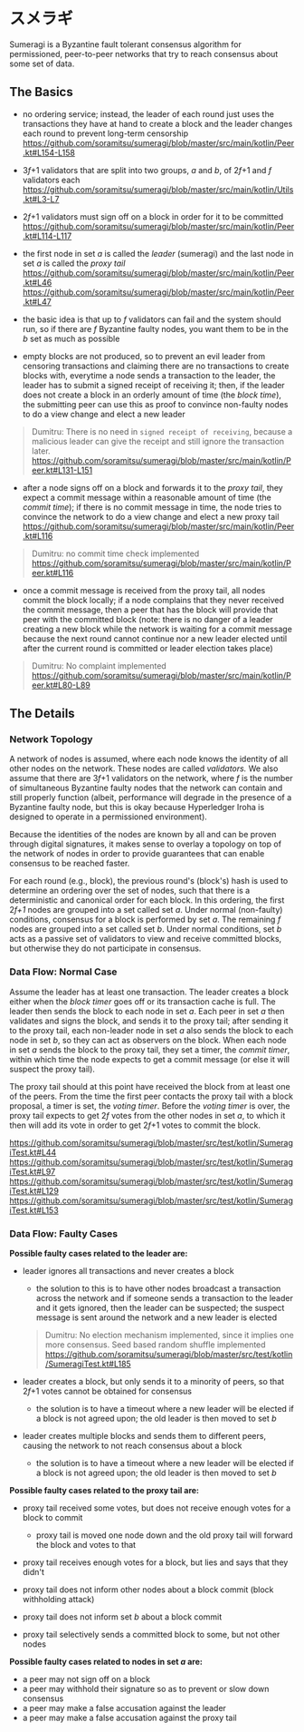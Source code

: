# スメラギ

Sumeragi is a Byzantine fault tolerant consensus algorithm for permissioned, peer-to-peer networks that try to reach consensus about some set of data.

## The Basics

- no ordering service; instead, the leader of each round just uses the transactions they have at hand to create a block and the leader changes each round to prevent long-term censorship
https://github.com/soramitsu/sumeragi/blob/master/src/main/kotlin/Peer.kt#L154-L158

- 3*f*+1 validators that are split into two groups, *a* and *b*, of 2*f*+1 and *f* validators each
https://github.com/soramitsu/sumeragi/blob/master/src/main/kotlin/Utils.kt#L3-L7

- 2*f*+1 validators must sign off on a block in order for it to be committed
https://github.com/soramitsu/sumeragi/blob/master/src/main/kotlin/Peer.kt#L114-L117

- the first node in set *a* is called the *leader* (sumeragi) and the last node in set *a* is called the *proxy tail*
https://github.com/soramitsu/sumeragi/blob/master/src/main/kotlin/Peer.kt#L46
https://github.com/soramitsu/sumeragi/blob/master/src/main/kotlin/Peer.kt#L47

- the basic idea is that up to *f* validators can fail and the system should run, so if there are *f* Byzantine faulty nodes, you want them to be in the *b* set as much as possible

- empty blocks are not produced, so to prevent an evil leader from censoring transactions and claiming there are no transactions to create blocks with, everytime a node sends a transaction to the leader, the leader has to submit a signed receipt of receiving it; then, if the leader does not create a block in an orderly amount of time (the *block time*), the submitting peer can use this as proof to convince non-faulty nodes to do a view change and elect a new leader
> Dumitru: There is no need in `signed receipt of receiving`, because a malicious leader can give the receipt and still ignore the transaction later.
https://github.com/soramitsu/sumeragi/blob/master/src/main/kotlin/Peer.kt#L131-L151

- after a node signs off on a block and forwards it to the *proxy tail*, they expect a commit message within a reasonable amount of time (the *commit time*); if there is no commit message in time, the node tries to convince the network to do a view change and elect a new proxy tail
https://github.com/soramitsu/sumeragi/blob/master/src/main/kotlin/Peer.kt#L116
> Dumitru: no commit time check implemented
https://github.com/soramitsu/sumeragi/blob/master/src/main/kotlin/Peer.kt#L116

- once a commit message is received from the proxy tail, all nodes commit the block locally; if a node complains that they never received the commit message, then a peer that has the block will provide that peer with the committed block (note: there is no danger of a leader creating a new block while the network is waiting for a commit message because the next round cannot continue nor a new leader elected until after the current round is committed or leader election takes place)
> Dumitru: No complaint implemented
https://github.com/soramitsu/sumeragi/blob/master/src/main/kotlin/Peer.kt#L80-L89

## The Details

### Network Topology

A network of nodes is assumed, where each node knows the identity of all other nodes on the network. These nodes are called *validators.* We also assume that there are 3*f*+1 validators on the network, where *f* is the number of simultaneous Byzantine faulty nodes that the network can contain and still properly function (albeit, performance will degrade in the presence of a Byzantine faulty node, but this is okay because Hyperledger Iroha is designed to operate in a permissioned environment).

Because the identities of the nodes are known by all and can be proven through digital signatures, it makes sense to overlay a topology on top of the network of nodes in order to provide guarantees that can enable consensus to be reached faster.

For each round (e.g., block), the previous round's (block's) hash is used to determine an ordering over the set of nodes, such that there is a deterministic and canonical order for each block. In this ordering, the first 2*f+1* nodes are grouped into a set called set *a*. Under normal (non-faulty) conditions, consensus for a block is performed by set *a*. The remaining *f* nodes are grouped into a set called set *b*. Under normal conditions, set *b* acts as a passive set of validators to view and receive committed blocks, but otherwise they do not participate in consensus.

### Data Flow: Normal Case

Assume the leader has at least one transaction. The leader creates a block either when the *block timer* goes off or its transaction cache is full. The leader then sends the block to each node in set *a*. Each peer in set *a* then validates and signs the block, and sends it to the proxy tail; after sending it to the proxy tail, each non-leader node in set *a* also sends the block to each node in set *b*, so they can act as observers on the block. When each node in set *a* sends the block to the proxy tail, they set a timer, the *commit timer*, within which time the node expects to get a commit message (or else it will suspect the proxy tail).

The proxy tail should at this point have received the block from at least one of the peers. From the time the first peer contacts the proxy tail with a block proposal, a timer is set, the *voting timer*. Before the *voting timer* is over, the proxy tail expects to get 2*f* votes from the other nodes in set *a*, to which it then will add its vote in order to get 2*f*+1 votes to commit the block.

https://github.com/soramitsu/sumeragi/blob/master/src/test/kotlin/SumeragiTest.kt#L44
https://github.com/soramitsu/sumeragi/blob/master/src/test/kotlin/SumeragiTest.kt#L97
https://github.com/soramitsu/sumeragi/blob/master/src/test/kotlin/SumeragiTest.kt#L129
https://github.com/soramitsu/sumeragi/blob/master/src/test/kotlin/SumeragiTest.kt#L153

### Data Flow: Faulty Cases

**Possible faulty cases related to the leader are:**

- leader ignores all transactions and never creates a block

  - the solution to this is to have other nodes broadcast a transaction across the network and if someone sends a transaction to the leader and it gets ignored, then the leader can be suspected; the suspect message is sent around the network and a new leader is elected
  > Dumitru: No election mechanism implemented, since it implies one more consensus. Seed based random shuffle implemented
  https://github.com/soramitsu/sumeragi/blob/master/src/test/kotlin/SumeragiTest.kt#L185
  
- leader creates a block, but only sends it to a minority of peers, so that 2*f*+1 votes cannot be obtained for consensus

  - the solution is to have a timeout where a new leader will be elected if a block is not agreed upon; the old leader is then moved to set *b*

- leader creates multiple blocks and sends them to different peers, causing the network to not reach consensus about a block

  - the solution is to have a timeout where a new leader will be elected if a block is not agreed upon; the old leader is then moved to set *b*

**Possible faulty cases related to the proxy tail are:**

- proxy tail received some votes, but does not receive enough votes for a block to commit

  - proxy tail is moved one node down and the old proxy tail will forward the block and votes to that 

- proxy tail receives enough votes for a block, but lies and says that they didn't
- proxy tail does not inform other nodes about a block commit (block withholding attack)
- proxy tail does not inform set *b* about a block commit
- proxy tail selectively sends a committed block to some, but not other nodes

**Possible faulty cases related to nodes in set *a* are:**

- a peer may not sign off on a block
- a peer may withhold their signature so as to prevent or slow down consensus
- a peer may make a false accusation against the leader
- a peer may make a false accusation against the proxy tail